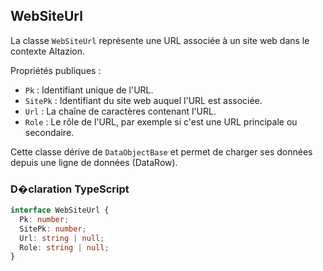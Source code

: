 ﻿## WebSiteUrl

La classe `WebSiteUrl` représente une URL associée à un site web dans le contexte Altazion.

Propriétés publiques :
- `Pk` : Identifiant unique de l'URL.
- `SitePk` : Identifiant du site web auquel l'URL est associée.
- `Url` : La chaîne de caractères contenant l'URL.
- `Role` : Le rôle de l'URL, par exemple si c'est une URL principale ou secondaire.

Cette classe dérive de `DataObjectBase` et permet de charger ses données depuis une ligne de données (DataRow).

### D�claration TypeScript
```typescript
interface WebSiteUrl {
  Pk: number;
  SitePk: number;
  Url: string | null;
  Role: string | null;
}
```